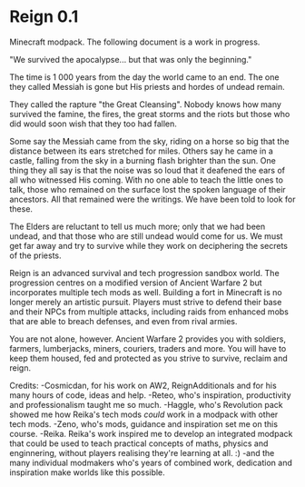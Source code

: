 # Reign 0.1

Minecraft modpack. The following document is a work in progress.

"We survived the apocalypse... but that was only the beginning."

The time is 1 000 years from the day the world came to an end. The one they called Messiah is gone but His priests and hordes of undead remain.

They called the rapture "the Great Cleansing". Nobody knows how many survived the famine, the fires, the great storms and the riots but those who did would soon wish that they too had fallen. 

Some say the Messiah came from the sky, riding on a horse so big that the distance between its ears stretched for miles. Others say he came in a castle, falling from the sky in a burning flash brighter than the sun. One thing they all say is that the noise was so loud that it deafened the ears of all who witnessed His coming. With no one able to teach the little ones to talk, those who remained on the surface lost the spoken language of their ancestors. All that remained were the writings. We have been told to look for these.

The Elders are reluctant to tell us much more; only that we had been undead, and that those who are still undead would come for us. We must get far away and try to survive while they work on deciphering the secrets of the priests. 

Reign is an advanced survival and tech progression sandbox world. The progression centres on a modified version of Ancient Warfare 2 but incorporates multiple tech mods as well. Building a fort in Minecraft is no longer merely an artistic pursuit. Players must strive to defend their base and their NPCs from multiple attacks, including raids from enhanced mobs that are able to breach defenses, and even from rival armies.

You are not alone, however. Ancient Warfare 2 provides you with soldiers, farmers, lumberjacks, miners, couriers, traders and more. You will have to keep them housed, fed and protected as you strive to survive, reclaim and reign.

Credits: 
-Cosmicdan, for his work on AW2, ReignAdditionals and for his many hours of code, ideas and help.
-Reteo, who's inspiration, productivity and professionalism taught me so much.
-Haggle, who's Revolution pack showed me how Reika's tech mods *could* work in a modpack with other tech mods.
-Zeno, who's mods, guidance and inspiration set me on this course.
-Reika. Reika's work inspired me to develop an integrated modpack that could be used to teach practical concepts of maths, physics and enginnering, without players realising they're learning at all. :)
-and the many individual modmakers who's years of combined work, dedication and inspiration make worlds like this possible.
